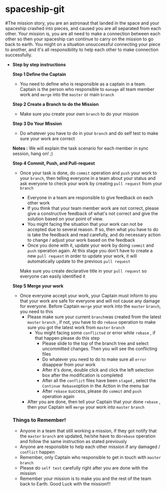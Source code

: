 # spaceship-git
#The mission story, you are an astronaut that landed in the space and your spaceship crashed into pieces, and caused you are all separated from each other. Your mission is, you are all need to make a connection between each other so then your spaceship can continue to carry on the mission to go back to earth. You might on a situation unsuccessful connecting your piece to another, and it's all responsibility to help each other to make connection successfully. 


- **Step by step instructions**

    **Step 1 Define the Captain**

    - You need to define who is responsible as a captain in a team. Captain is the person who responsible to `manage` all team member work and `merge` into the `master` or main `branch`

    **Step 2 Create a Branch to do the Mission**

    - Make sure you create your own `branch` to do your mission

    **Step 3 Do Your Mission**

    - Do whatever you have to do in your `branch` and do self test to make sure your work are correct

    **Notes :** We will explain the task scenario for each member in sync session, hang on! ;)

    **Step 4 Commit, Push, and Pull-request**

    - Once your task is done, do `commit` operation and `push` your work to your `branch`, then telling everyone in a team about your status and ask everyone to check your work by creating `pull request` from your `branch`
        - Everyone in a team are responsible to give feedback on each other work
        - If you think that your team member work are not correct, please give a constructive feedback of what's not correct and give the solution based on your point of view.
        - You might facing the situation that your work can not be accepted due to several reason. If so, then what you have to do is take the feedback and read carefully, and do necessary action to change / adjust your work based on the feedback
        - Once you done with it, update your work by doing `commit` and `push` operation again. At this stage you don't have to create a new `pull request` in order to update your work, it will automatically update to the previous `pull request`

        Make sure you create declarative title in your `pull request` so everyone can easily identified it

    **Step 5 Merge your work**

    - Once everyone accept your work, your Captain must inform to you that your work are safe for everyone and will not cause any damage for everyone. Before Captain `merge` your work into the `master` `branch`, you need to this
        - Please make sure your current `branch`was created from the latest `master` `branch` , if not, you have to do `rebase` operation to make sure you got the latest work from `master` `branch`
            - You might facing some `conflicted` or error while `rebase` , if that happen please do this step
                - Please slide to the top of the branch tree and select uncommitted changes. Then you will see the conflicting files
                - Do whatever you need to do to make sure all `error` disappear from your work
                - After it's done, double click and click the left selection box after the modification is completed
                - After all the `conflict` files have been `staged` , select the `Continue Rebase`option in the Action in the menu bar
                - After `rebase` success, please do `commit` and `push` operation again
        - After you are done, then tell your Captain that your done `rebase` , then your Captain will `merge` your work into `master` `branch`

    ### Things to Remember!

    - Anyone in a team that still working a mission, if they got notify that the `master` `branch` are updated, he/she have to do`rebase` operation and follow the same instruction as stated previously
    - Anyone are responsible to help each other mission if any damaged / `conflict` happen
    - Remember, only Captain who responsible to get in touch with `master` `branch`
    - Please do `self test` carefully right after you are done with the mission
    - Remember your mission is to make you and the rest of the team back to Earth. Good Luck with the mission!!!
